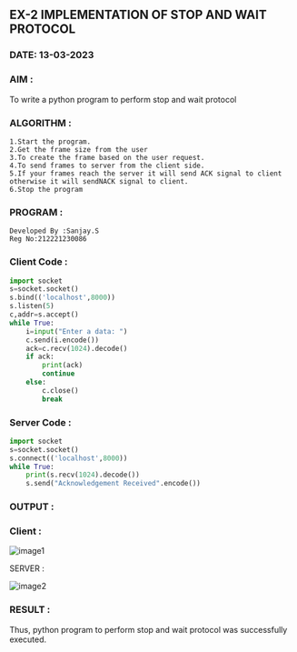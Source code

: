 ## EX-2 IMPLEMENTATION OF STOP AND WAIT PROTOCOL
### DATE: 13-03-2023

### AIM :

To write a python program to perform stop and wait protocol

### ALGORITHM :
```
1.Start the program.
2.Get the frame size from the user
3.To create the frame based on the user request.
4.To send frames to server from the client side.
5.If your frames reach the server it will send ACK signal to client otherwise it will sendNACK signal to client.
6.Stop the program
```
### PROGRAM :
```
Developed By :Sanjay.S
Reg No:212221230086
```
### Client Code : 
```python
import socket
s=socket.socket()
s.bind(('localhost',8000))
s.listen(5)
c,addr=s.accept()
while True:
    i=input("Enter a data: ")
    c.send(i.encode())
    ack=c.recv(1024).decode()
    if ack:
        print(ack)
        continue
    else:
        c.close()
        break
```
###  Server Code :
```python
import socket
s=socket.socket()
s.connect(('localhost',8000))
while True:
    print(s.recv(1024).decode())
    s.send("Acknowledgement Received".encode())
 ```
### OUTPUT :

### Client :

![image1](https://user-images.githubusercontent.com/122860624/242971778-e3c99880-ad63-4b2b-afb0-d141e5a01ef5.png)

SERVER :

![image2](https://user-images.githubusercontent.com/122860624/242972027-c0713089-f946-4c8f-ab26-a990b4689712.png)

### RESULT :

Thus, python program to perform stop and wait protocol was successfully executed.

